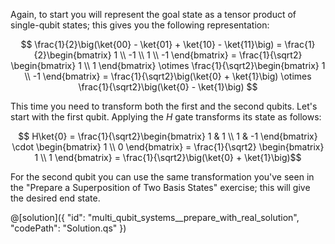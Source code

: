 ﻿Again, to start you will represent the goal state as a tensor product of single-qubit states; this gives you the following representation:

$$ \frac{1}{2}\big(\ket{00} - \ket{01} + \ket{10} - \ket{11}\big) = \frac{1}{2}\begin{bmatrix} 1 \\ -1 \\ 1 \\ -1 \end{bmatrix} = \frac{1}{\sqrt2} \begin{bmatrix} 1 \\ 1 \end{bmatrix} \otimes \frac{1}{\sqrt2}\begin{bmatrix} 1 \\ -1 \end{bmatrix} = \frac{1}{\sqrt2}\big(\ket{0} + \ket{1}\big) \otimes \frac{1}{\sqrt2}\big(\ket{0} - \ket{1}\big)  $$

This time you need to transform both the first and the second qubits. Let's start with the first qubit. Applying the $H$ gate transforms its state as follows:

$$ H\ket{0} = \frac{1}{\sqrt2}\begin{bmatrix} 1 & 1 \\ 1 & -1 \end{bmatrix} \cdot \begin{bmatrix} 1 \\ 0 \end{bmatrix} = \frac{1}{\sqrt2} \begin{bmatrix} 1 \\ 1 \end{bmatrix} = \frac{1}{\sqrt2}\big(\ket{0} + \ket{1}\big)$$

For the second qubit you can use the same transformation you've seen in the "Prepare a Superposition of Two Basis States" exercise; this will give the desired end state.

@[solution]({
    "id": "multi_qubit_systems__prepare_with_real_solution",
    "codePath": "Solution.qs"
})
